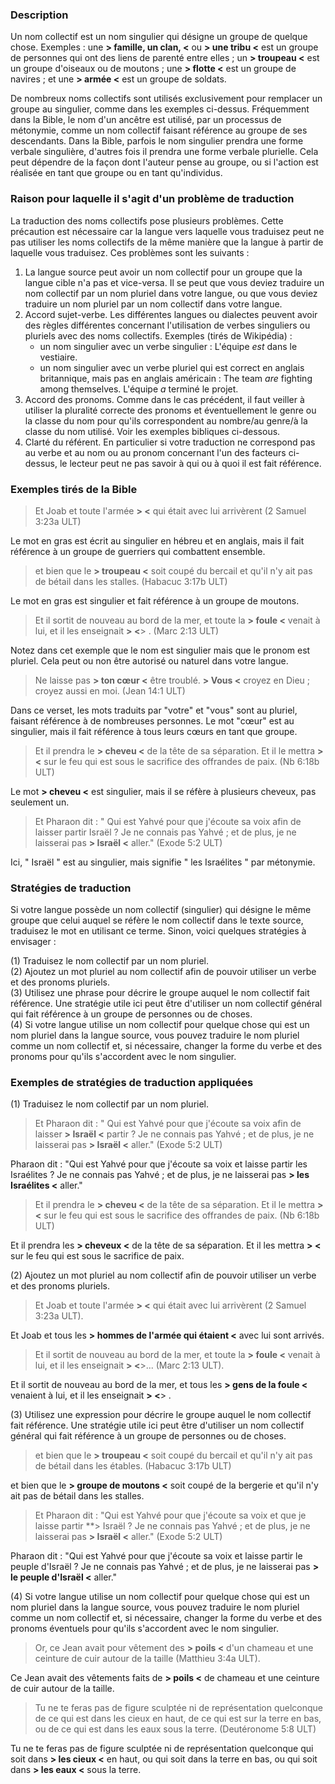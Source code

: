 ### Description

Un nom collectif est un nom singulier qui désigne un groupe de quelque chose. Exemples : une **> famille, un clan, <** ou **> une tribu <** est un groupe de personnes qui ont des liens de parenté entre elles ; un **> troupeau <** est un groupe d'oiseaux ou de moutons ; une **> flotte <** est un groupe de navires ; et une **> armée <** est un groupe de soldats.

De nombreux noms collectifs sont utilisés exclusivement pour remplacer un groupe au singulier, comme dans les exemples ci-dessus. Fréquemment dans la Bible, le nom d'un ancêtre est utilisé, par un processus de métonymie, comme un nom collectif faisant référence au groupe de ses descendants. Dans la Bible, parfois le nom singulier prendra une forme verbale singulière, d'autres fois il prendra une forme verbale plurielle. Cela peut dépendre de la façon dont l'auteur pense au groupe, ou si l'action est réalisée en tant que groupe ou en tant qu'individus.

### Raison pour laquelle il s'agit d'un problème de traduction

La traduction des noms collectifs pose plusieurs problèmes. Cette précaution est nécessaire car la langue vers laquelle vous traduisez peut ne pas utiliser les noms collectifs de la même manière que la langue à partir de laquelle vous traduisez. Ces problèmes sont les suivants :

1. La langue source peut avoir un nom collectif pour un groupe que la langue cible n'a pas et vice-versa. Il se peut que vous deviez traduire un nom collectif par un nom pluriel dans votre langue, ou que vous deviez traduire un nom pluriel par un nom collectif dans votre langue.
2. Accord sujet-verbe. Les différentes langues ou dialectes peuvent avoir des règles différentes concernant l'utilisation de verbes singuliers ou pluriels avec des noms collectifs.
   Exemples (tirés de Wikipédia) :  
   - un nom singulier avec un verbe singulier : L'équipe *est* dans le vestiaire.
   - un nom singulier avec un verbe pluriel qui est correct en anglais britannique, mais pas en anglais américain : The team *are* fighting among themselves. L'équipe *a* terminé le projet.
3. Accord des pronoms. Comme dans le cas précédent, il faut veiller à utiliser la pluralité correcte des pronoms et éventuellement le genre ou la classe du nom pour qu'ils correspondent au nombre/au genre/à la classe du nom utilisé. Voir les exemples bibliques ci-dessous.
4. Clarté du référent. En particulier si votre traduction ne correspond pas au verbe et au nom ou au pronom concernant l'un des facteurs ci-dessus, le lecteur peut ne pas savoir à qui ou à quoi il est fait référence.

### Exemples tirés de la Bible

> Et Joab et toute l'armée **> <** qui était avec lui arrivèrent (2 Samuel 3:23a ULT)

Le mot en gras est écrit au singulier en hébreu et en anglais, mais il fait référence à un groupe de guerriers qui combattent ensemble.

> et bien que le **> troupeau <** soit coupé du bercail et qu'il n'y ait pas de bétail dans les stalles. (Habacuc 3:17b ULT)

Le mot en gras est singulier et fait référence à un groupe de moutons.

> Et il sortit de nouveau au bord de la mer, et toute la **> foule <** venait à lui, et il les enseignait **> <**> . (Marc 2:13 ULT)

Notez dans cet exemple que le nom est singulier mais que le pronom est pluriel. Cela peut ou non être autorisé ou naturel dans votre langue.

> Ne laisse pas **> ton cœur <** être troublé. **> Vous <** croyez en Dieu ; croyez aussi en moi. (Jean 14:1 ULT)

Dans ce verset, les mots traduits par "votre" et "vous" sont au pluriel, faisant référence à de nombreuses personnes. Le mot "cœur" est au singulier, mais il fait référence à tous leurs cœurs en tant que groupe.

> Et il prendra le **> cheveu <** de la tête de sa séparation. Et il le mettra **> <** sur le feu qui est sous le sacrifice des offrandes de paix. (Nb 6:18b ULT)

 Le mot **> cheveu <** est singulier, mais il se réfère à plusieurs cheveux, pas seulement un.

> Et Pharaon dit : " Qui est Yahvé pour que j'écoute sa voix afin de laisser partir Israël ? Je ne connais pas Yahvé ; et de plus, je ne laisserai pas **> Israël <** aller." (Exode 5:2 ULT)

Ici, " Israël " est au singulier, mais signifie " les Israélites " par métonymie.

### Stratégies de traduction

Si votre langue possède un nom collectif (singulier) qui désigne le même groupe que celui auquel se réfère le nom collectif dans le texte source, traduisez le mot en utilisant ce terme. Sinon, voici quelques stratégies à envisager :

(1) Traduisez le nom collectif par un nom pluriel.  
(2) Ajoutez un mot pluriel au nom collectif afin de pouvoir utiliser un verbe et des pronoms pluriels.   
(3) Utilisez une phrase pour décrire le groupe auquel le nom collectif fait référence. Une stratégie utile ici peut être d'utiliser un nom collectif général qui fait référence à un groupe de personnes ou de choses.   
(4) Si votre langue utilise un nom collectif pour quelque chose qui est un nom pluriel dans la langue source, vous pouvez traduire le nom pluriel comme un nom collectif et, si nécessaire, changer la forme du verbe et des pronoms pour qu'ils s'accordent avec le nom singulier.

### Exemples de stratégies de traduction appliquées

(1) Traduisez le nom collectif par un nom pluriel.

> Et Pharaon dit : " Qui est Yahvé pour que j'écoute sa voix afin de laisser **> Israël <** partir ? Je ne connais pas Yahvé ; et de plus, je ne laisserai pas **> Israël <** aller." (Exode 5:2 ULT)

Pharaon dit : "Qui est Yahvé pour que j'écoute sa voix et laisse partir les Israélites ? Je ne connais pas Yahvé ; et de plus, je ne laisserai pas **> les Israélites <** aller."

> Et il prendra le **> cheveu <** de la tête de sa séparation. Et il le mettra **> <** sur le feu qui est sous le sacrifice des offrandes de paix. (Nb 6:18b ULT)

Et il prendra les **> cheveux <** de la tête de sa séparation. Et il les mettra **> <** sur le feu qui est sous le sacrifice de paix.

(2) Ajoutez un mot pluriel au nom collectif afin de pouvoir utiliser un verbe et des pronoms pluriels.

> Et Joab et toute l'armée **> <** qui était avec lui arrivèrent (2 Samuel 3:23a ULT).

Et Joab et tous les **> hommes de l'armée qui étaient <** avec lui sont arrivés.

> Et il sortit de nouveau au bord de la mer, et toute la **> foule <** venait à lui, et il les enseignait **> <**>... (Marc 2:13 ULT).

Et il sortit de nouveau au bord de la mer, et tous les **> gens de la foule <** venaient à lui, et il les enseignait **> <**> .

(3) Utilisez une expression pour décrire le groupe auquel le nom collectif fait référence. Une stratégie utile ici peut être d'utiliser un nom collectif général qui fait référence à un groupe de personnes ou de choses.

> et bien que le **> troupeau <** soit coupé du bercail et qu'il n'y ait pas de bétail dans les étables. (Habacuc 3:17b ULT)

et bien que le **> groupe de moutons <** soit coupé de la bergerie et qu'il n'y ait pas de bétail dans les stalles.

> Et Pharaon dit : "Qui est Yahvé pour que j'écoute sa voix et que je laisse partir **> Israël ? Je ne connais pas Yahvé ; et de plus, je ne laisserai pas **> Israël <** aller." (Exode 5:2 ULT)

Pharaon dit : "Qui est Yahvé pour que j'écoute sa voix et laisse partir le peuple d'Israël ? Je ne connais pas Yahvé ; et de plus, je ne laisserai pas **> le peuple d'Israël <** aller."

(4) Si votre langue utilise un nom collectif pour quelque chose qui est un nom pluriel dans la langue source, vous pouvez traduire le nom pluriel comme un nom collectif et, si nécessaire, changer la forme du verbe et des pronoms éventuels pour qu'ils s'accordent avec le nom singulier.

> Or, ce Jean avait pour vêtement des **> poils <** d'un chameau et une ceinture de cuir autour de la taille (Matthieu 3:4a ULT).

Ce Jean avait des vêtements faits de **> poils <** de chameau et une ceinture de cuir autour de la taille.

> Tu ne te feras pas de figure sculptée ni de représentation quelconque de ce qui est dans les cieux en haut, de ce qui est sur la terre en bas, ou de ce qui est dans les eaux sous la terre. (Deutéronome 5:8 ULT)

Tu ne te feras pas de figure sculptée ni de représentation quelconque qui soit dans **> les cieux <** en haut, ou qui soit dans la terre en bas, ou qui soit dans **> les eaux <** sous la terre.
